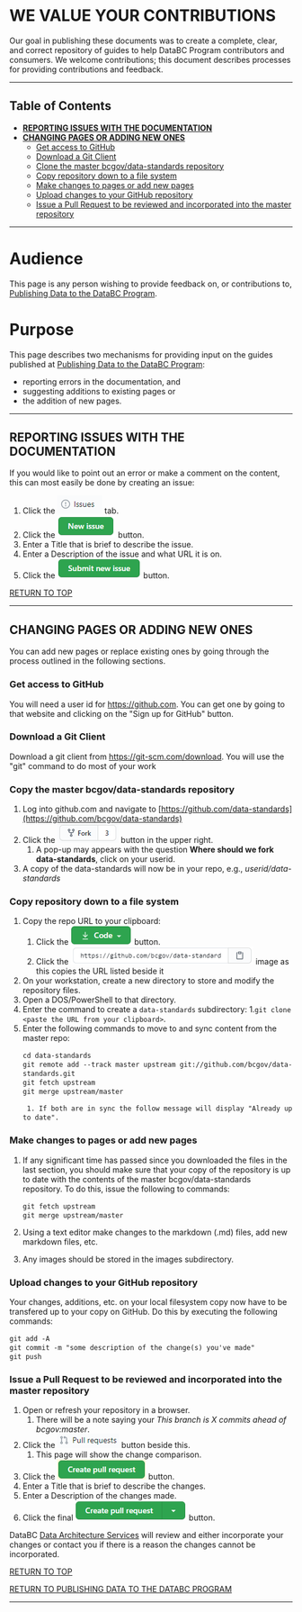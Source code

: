 # WE VALUE YOUR CONTRIBUTIONS

Our goal in publishing these documents was to create a complete, clear, and correct repository of guides to help DataBC Program contributors and consumers. We welcome contributions; this document describes processes for providing contributions and feedback.

-----------------------
## Table of Contents
+ [**REPORTING ISSUES WITH THE DOCUMENTATION**](#REPORTING-ISSUES-WITH-THE-DOCUMENTATION)
+ [**CHANGING PAGES OR ADDING NEW ONES**](#CHANGING-PAGES-OR-ADDING-NEW-ONES)
	+ [Get access to GitHub](#Get-access-to-GitHub)
	+ [Download a Git Client](#Download-a-Git-Client)
	+ [Clone the master bcgov/data-standards repository](#Make-a-copy-of-the-bcgovdata-standards-repository)
	+ [Copy repository down to a file system](#Copy-repository-down-to-a-file-system)
	+ [Make changes to pages or add new pages](#Make-changes-to-pages-or-add-new-pages)
	+ [Upload changes to your GitHub repository](#Upload-changes-to-your-GitHub-repository)
	+ [Issue a Pull Request to be reviewed and incorporated into the master repository](#Issue-a-Pull-Request-to-be-reviewed-and-incorporated-into-the-master-repository)
-----------------------

# Audience

This page is any person wishing to provide feedback on, or contributions to, [Publishing Data to the DataBC Program](../publishing-data-to-databc.md#publishing-data-to-databc.md).


# Purpose

This page describes two mechanisms for providing input on the guides published at [Publishing Data to the DataBC Program](../publishing-data-to-databc.md#publishing-data-to-databc.md):
+ reporting errors in the documentation, and
+ suggesting additions to existing pages or 
+ the addition of new pages.

---------------------------------------------------------------------

## REPORTING ISSUES WITH THE DOCUMENTATION

If you would like to point out an error or make a comment on the content, this can most easily be done by creating an issue:
1. Click the ![Issues](images/image_issues.png) tab. 
1. Click the ![New issue](images/image_new_issue.png) button. 
1. Enter a Title that is brief to describe the issue.
1. Enter a Description of the issue and what URL it is on.
1. Click the ![Submit new issue](images/image_submit_new_issue.png) button. 

[RETURN TO TOP][1] 

-----------------------------------------------------------

## CHANGING PAGES OR ADDING NEW ONES

You can add new pages or replace existing ones by going through the process outlined in the following sections.  

### Get access to GitHub

You will need a user id for https://github.com.  You can get one by going to that website and clicking on the "Sign up for GitHub" button.

### Download a Git Client

Download a git client from https://git-scm.com/download. You will use the "git" command to do most of your work

### Copy the master bcgov/data-standards repository

1. Log into github.com and navigate to [https://github.com/data-standards](https://github.com/bcgov/data-standards)
1. Click the ![Fork](images/image_fork.png) button in the upper right.
	1. A pop-up may appears with the question **Where should we fork data-standards**, click on your userid.
1. A copy of the data-standards will now be in your repo, e.g., _userid/data-standards_

### Copy repository down to a file system

1. Copy the repo URL to your clipboard:
	1. Click the ![Code](images/image_code.png) button.
	1. Click the ![clipboard](images/image_copy_url.png) image  as this copies the URL listed beside it
1. On your workstation, create a new directory to store and modify the repository files. 
1. Open a DOS/PowerShell to that directory.
1. Enter the command to create a `data-standards` subdirectory:
	1.`git clone <paste the URL from your clipboard>`.
1. Enter the following commands to move to and sync content from the master repo:
   ```
   cd data-standards
   git remote add --track master upstream git://github.com/bcgov/data-standards.git
   git fetch upstream
   git merge upstream/master
   ```
		1. If both are in sync the follow message will display "Already up to date".

### Make changes to pages or add new pages

1. If any significant time has passed since you downloaded the files in the last section, you should make sure that your copy of the repository is up to date with the contents of the master bcgov/data-standards repository. To do this, issue the following to commands:
	```
	git fetch upstream
    git merge upstream/master
	```
	
1. Using a text editor make changes to the markdown (.md) files, add new markdown files, etc. 
1. Any images should be stored in the images subdirectory.

### Upload changes to your GitHub repository

Your changes, additions, etc. on your local filesystem copy now have to be transfered up to your copy on GitHub. Do this by executing the following commands:

```
git add -A
git commit -m "some description of the change(s) you've made"
git push
```
 
### Issue a Pull Request to be reviewed and incorporated into the master repository

1. Open or refresh your repository in a browser.
	1. There will be a note saying your _This branch is X commits ahead of bcgov:master_.
1. Click the ![Pull request](images/image_pullrequest.png) button beside this. 
	1. This page will show the change comparison.
1. Click the ![Create pull request](images/image_create_pull_request.png) button. 
1. Enter a Title that is brief to describe the changes.
1. Enter a Description of the changes made.
1. Click the final ![Create pull request](images/image_create_pull_request2.png) button. 

DataBC [Data Architecture Services](mailto:databc.da@gov.bc.ca) will review and either incorporate your changes or contact you if there is a reason the changes cannot be incorporated.


[RETURN TO TOP][1] 

[RETURN TO PUBLISHING DATA TO THE DATABC PROGRAM][2]

-------------------------------------------------------

[1]: #we-value-your-contributions
[2]: publishing_data_to_databc.md#publishing-data-to-the-databc-program

